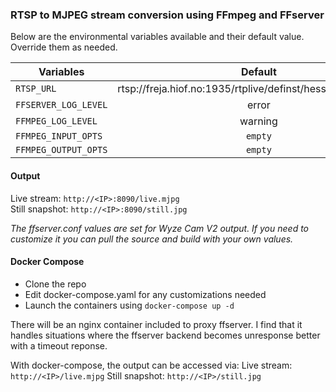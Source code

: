 ### RTSP to MJPEG stream conversion using FFmpeg and FFserver

Below are the environmental variables available and their default value. Override them as needed.

| Variables            | Default                                                      |
|----------------------|:------------------------------------------------------------:|
| `RTSP_URL`           | rtsp://freja.hiof.no:1935/rtplive/definst/hessdalen03.stream |
| `FFSERVER_LOG_LEVEL` | error                                                        |
| `FFMPEG_LOG_LEVEL`   | warning                                                      |
| `FFMPEG_INPUT_OPTS`  | `empty`                                                        |
| `FFMPEG_OUTPUT_OPTS` | `empty`                                                        |


#### Output

Live stream: `http://<IP>:8090/live.mjpg`  
Still snapshot: `http://<IP>:8090/still.jpg`


*The ffserver.conf values are set for Wyze Cam V2 output. If you need to customize it you can pull the source and build with your own values.*


#### Docker Compose

- Clone the repo
- Edit docker-compose.yaml for any customizations needed
- Launch the containers using `docker-compose up -d`

There will be an nginx container included to proxy ffserver. I find that it handles situations where the ffserver backend becomes unresponse better with a timeout reponse.

With docker-compose, the output can be accessed via:
Live stream: `http://<IP>/live.mjpg`
Still snapshot: `http://<IP>/still.jpg`
